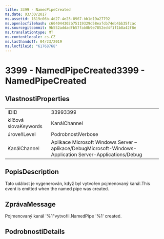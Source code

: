 ```yaml
---
title: 3399 - NamedPipeCreated
ms.date: 03/30/2017
ms.assetid: 1619c06b-4d27-4e23-8967-bb1d19a27792
ms.openlocfilehash: c604044302b75119329d58eafdb74eb4bb35fcac
ms.sourcegitcommit: 9b552addadfb57fab0b9e7852ed4f1f1b8a42f8e
ms.translationtype: MT
ms.contentlocale: cs-CZ
ms.lasthandoff: 04/23/2019
ms.locfileid: "61768768"
---
```

# <a name="3399---namedpipecreated"></a><span data-ttu-id="c7fcb-102">3399 - NamedPipeCreated</span><span class="sxs-lookup"><span data-stu-id="c7fcb-102">3399 - NamedPipeCreated</span></span>
## <a name="properties"></a><span data-ttu-id="c7fcb-103">Vlastnosti</span><span class="sxs-lookup"><span data-stu-id="c7fcb-103">Properties</span></span>  
  
|||  
|-|-|  
|<span data-ttu-id="c7fcb-104">ID</span><span class="sxs-lookup"><span data-stu-id="c7fcb-104">ID</span></span>|<span data-ttu-id="c7fcb-105">3399</span><span class="sxs-lookup"><span data-stu-id="c7fcb-105">3399</span></span>|  
|<span data-ttu-id="c7fcb-106">klíčová slova</span><span class="sxs-lookup"><span data-stu-id="c7fcb-106">Keywords</span></span>|<span data-ttu-id="c7fcb-107">Kanál</span><span class="sxs-lookup"><span data-stu-id="c7fcb-107">Channel</span></span>|  
|<span data-ttu-id="c7fcb-108">úroveň</span><span class="sxs-lookup"><span data-stu-id="c7fcb-108">Level</span></span>|<span data-ttu-id="c7fcb-109">Podrobnosti</span><span class="sxs-lookup"><span data-stu-id="c7fcb-109">Verbose</span></span>|  
|<span data-ttu-id="c7fcb-110">Kanál</span><span class="sxs-lookup"><span data-stu-id="c7fcb-110">Channel</span></span>|<span data-ttu-id="c7fcb-111">Aplikace Microsoft Windows Server – aplikace/Debug</span><span class="sxs-lookup"><span data-stu-id="c7fcb-111">Microsoft-Windows-Application Server-Applications/Debug</span></span>|  
  
## <a name="description"></a><span data-ttu-id="c7fcb-112">Popis</span><span class="sxs-lookup"><span data-stu-id="c7fcb-112">Description</span></span>  
 <span data-ttu-id="c7fcb-113">Tato událost je vygenerován, když byl vytvořen pojmenovaný kanál.</span><span class="sxs-lookup"><span data-stu-id="c7fcb-113">This event is emitted when the named pipe was created.</span></span>  
  
## <a name="message"></a><span data-ttu-id="c7fcb-114">Zpráva</span><span class="sxs-lookup"><span data-stu-id="c7fcb-114">Message</span></span>  
 <span data-ttu-id="c7fcb-115">Pojmenovaný kanál '%1"vytvořil.</span><span class="sxs-lookup"><span data-stu-id="c7fcb-115">NamedPipe '%1' created.</span></span>  
  
## <a name="details"></a><span data-ttu-id="c7fcb-116">Podrobnosti</span><span class="sxs-lookup"><span data-stu-id="c7fcb-116">Details</span></span>
